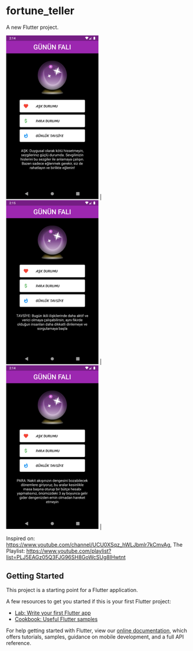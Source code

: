# fortune_teller

A new Flutter project.

<img src="assets/1.png" width="250"> | <img src="assets/2.png" width="250"> | <img src="assets/3.png" width="250"> |

Inspired on: https://www.youtube.com/channel/UCU0XSqz_hWLJbmlr7kCmvAg,
The Playlist: https://www.youtube.com/playlist?list=PLJ5EAGz05Q3FJG96SH8GoWcSUg8IHwtnt

## Getting Started

This project is a starting point for a Flutter application.

A few resources to get you started if this is your first Flutter project:

- [Lab: Write your first Flutter app](https://flutter.dev/docs/get-started/codelab)
- [Cookbook: Useful Flutter samples](https://flutter.dev/docs/cookbook)

For help getting started with Flutter, view our
[online documentation](https://flutter.dev/docs), which offers tutorials,
samples, guidance on mobile development, and a full API reference.
